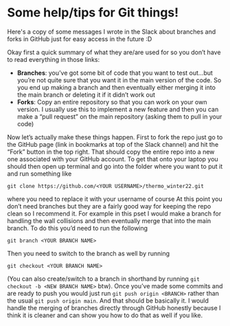 # Some help/tips for Git things!
Here's a copy of some messages I wrote in the Slack about branches and forks in GitHub just for easy access in the future :D

Okay first a quick summary of what they are/are used for so you don’t have to read everything in those links:

- **Branches**: you’ve got some bit of code that you want to test out…but you’re not quite sure that you want it in the main version of the code. So you end up making a branch and then eventually either merging it into the main branch or deleting it if it didn’t work out
- **Forks**: Copy an entire repository so that you can work on your own version. I usually use this to implement a new feature and then you can make a “pull request” on the main repository (asking them to pull in your code)

Now let’s actually make these things happen. First to fork the repo just go to the GitHub page (link in bookmarks at top of the Slack channel) and hit the “Fork” button in the top right. That should copy the entire repo into a new one associated with your GitHub account. To get that onto your laptop you should then open up terminal and go into the folder where you want to put it and run something like

```git clone https://github.com/<YOUR USERNAME>/thermo_winter22.git```

where you need to replace it with your username of course
At this point you don’t need branches but they are a fairly good way for keeping the repo clean so I recommend it. For example in this pset I would make a branch for handling the wall collisions and then eventually merge that into the main branch. To do this you’d need to run the following

```git branch <YOUR BRANCH NAME>```

Then you need to switch to the branch as well by running

```git checkout <YOUR BRANCH NAME>```

(You can also create/switch to a branch in shorthand by running `git checkout -b <NEW BRANCH NAME>` btw). Once you’ve made some commits and are ready to push you would just run `git push origin <BRANCH>` rather than the usual `git push origin main`.
And that should be basically it. I would handle the merging of branches directly through GitHub honestly because I think it is cleaner and can show you how to do that as well if you like.
